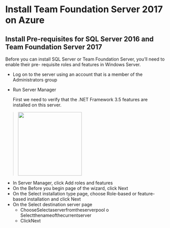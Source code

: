 # Install Team Foundation Server 2017 on Azure

## Install Pre-requisites for SQL Server 2016 and Team Foundation Server 2017

Before you can install SQL Server or Team Foundation Server, you’ll need to enable their pre- requisite roles and features in Windows Server.
- Log on to the server using an account that is a member of the Administrators group
- Run Server Manager

    First we need to verify that the .NET Framework 3.5 features are installed on this server.

> <img src="/Images/11-TFS.md/01-TFS.png" width="200"/> 
- In Server Manager, click Add roles and features
- On the Before you begin page of the wizard, click Next
- On the Select installation type page, choose Role-based or feature-based
installation and click Next
- On the Select destination server page
  - ChooseSelectaserverfromtheserverpool o Selectthenameofthecurrentserver
  - ClickNext
